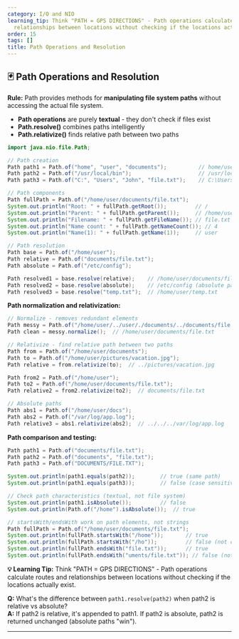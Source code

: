 ```yaml
---
category: I/O and NIO
learning_tip: Think "PATH = GPS DIRECTIONS" - Path operations calculate routes and
  relationships between locations without checking if the locations actually exist.
order: 15
tags: []
title: Path Operations and Resolution
---
```


## 🃏 Path Operations and Resolution

**Rule:** Path provides methods for **manipulating file system paths** without accessing the actual file system.

- **Path operations** are purely **textual** - they don't check if files exist
- **Path.resolve()** combines paths intelligently
- **Path.relativize()** finds relative path between two paths

```java
import java.nio.file.Path;

// Path creation
Path path1 = Path.of("home", "user", "documents");          // home/user/documents
Path path2 = Path.of("/usr/local/bin");                     // /usr/local/bin
Path path3 = Path.of("C:", "Users", "John", "file.txt");    // C:\Users\John\file.txt (Windows)

// Path components
Path fullPath = Path.of("/home/user/documents/file.txt");
System.out.println("Root: " + fullPath.getRoot());         // /
System.out.println("Parent: " + fullPath.getParent());     // /home/user/documents
System.out.println("Filename: " + fullPath.getFileName()); // file.txt
System.out.println("Name count: " + fullPath.getNameCount()); // 4
System.out.println("Name(1): " + fullPath.getName(1));     // user

// Path resolution
Path base = Path.of("/home/user");
Path relative = Path.of("documents/file.txt");
Path absolute = Path.of("/etc/config");

Path resolved1 = base.resolve(relative);    // /home/user/documents/file.txt
Path resolved2 = base.resolve(absolute);    // /etc/config (absolute path wins)
Path resolved3 = base.resolve("temp.txt");  // /home/user/temp.txt
```

**Path normalization and relativization:**
```java
// Normalize - removes redundant elements
Path messy = Path.of("/home/user/../user/./documents/../documents/file.txt");
Path clean = messy.normalize();  // /home/user/documents/file.txt

// Relativize - find relative path between two paths
Path from = Path.of("/home/user/documents");
Path to = Path.of("/home/user/pictures/vacation.jpg");
Path relative = from.relativize(to);  // ../pictures/vacation.jpg

Path from2 = Path.of("/home/user");
Path to2 = Path.of("/home/user/documents/file.txt");
Path relative2 = from2.relativize(to2);  // documents/file.txt

// Absolute paths
Path abs1 = Path.of("/home/user/docs");
Path abs2 = Path.of("/var/log/app.log");
Path relative3 = abs1.relativize(abs2);  // ../../../var/log/app.log
```

**Path comparison and testing:**
```java
Path path1 = Path.of("documents/file.txt");
Path path2 = Path.of("documents", "file.txt");
Path path3 = Path.of("DOCUMENTS/FILE.TXT");

System.out.println(path1.equals(path2));        // true (same path)
System.out.println(path1.equals(path3));        // false (case sensitive on Unix)

// Check path characteristics (textual, not file system)
System.out.println(path1.isAbsolute());         // false
System.out.println(Path.of("/home").isAbsolute());  // true

// startsWith/endsWith work on path elements, not strings
Path fullPath = Path.of("/home/user/documents/file.txt");
System.out.println(fullPath.startsWith("/home"));       // true
System.out.println(fullPath.startsWith("/ho"));         // false (not complete element)
System.out.println(fullPath.endsWith("file.txt"));      // true
System.out.println(fullPath.endsWith("uments/file.txt")); // false (not complete elements)
```

**💡 Learning Tip:** Think "PATH = GPS DIRECTIONS" - Path operations calculate routes and relationships between locations without checking if the locations actually exist.

**Q:** What's the difference between `path1.resolve(path2)` when path2 is relative vs absolute?  
**A:** If path2 is relative, it's appended to path1. If path2 is absolute, path2 is returned unchanged (absolute paths "win").

---